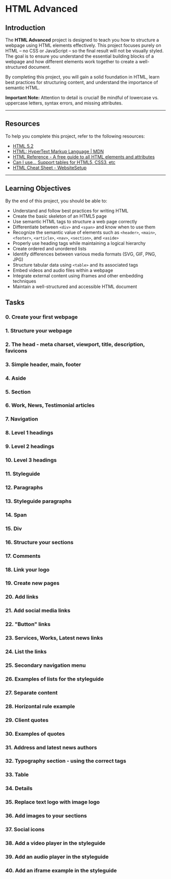 # HTML Advanced

## Introduction

The **HTML Advanced** project is designed to teach you how to structure a webpage using HTML elements effectively. This project focuses purely on HTML – no CSS or JavaScript – so the final result will not be visually styled. The goal is to ensure you understand the essential building blocks of a webpage and how different elements work together to create a well-structured document.

By completing this project, you will gain a solid foundation in HTML, learn best practices for structuring content, and understand the importance of semantic HTML.

**Important Note:** Attention to detail is crucial! Be mindful of lowercase vs. uppercase letters, syntax errors, and missing attributes.

---

## Resources

To help you complete this project, refer to the following resources:

- [HTML 5.2](https://www.w3.org/TR/html52/)
- [HTML: HyperText Markup Language | MDN](https://developer.mozilla.org/en-US/docs/Web/HTML)
- [HTML Reference - A free guide to all HTML elements and attributes](https://htmlreference.io/)
- [Can I use… Support tables for HTML5, CSS3, etc](https://caniuse.com/)
- [HTML Cheat Sheet - WebsiteSetup](https://websitesetup.org/html-cheat-sheet/)

---

## Learning Objectives

By the end of this project, you should be able to:

- Understand and follow best practices for writing HTML
- Create the basic skeleton of an HTML5 page
- Use semantic HTML tags to structure a web page correctly
- Differentiate between `<div>` and `<span>` and know when to use them
- Recognize the semantic value of elements such as `<header>`, `<main>`, `<footer>`, `<article>`, `<nav>`, `<section>`, and `<aside>`
- Properly use heading tags while maintaining a logical hierarchy
- Create ordered and unordered lists
- Identify differences between various media formats (SVG, GIF, PNG, JPG)
- Structure tabular data using `<table>` and its associated tags
- Embed videos and audio files within a webpage
- Integrate external content using iframes and other embedding techniques
- Maintain a well-structured and accessible HTML document


## Tasks

### **0. Create your first webpage**
### **1. Structure your webpage**
### **2. The head - meta charset, viewport, title, description, favicons**
### **3. Simple header, main, footer**
### **4. Aside**
### **5. Section**
### **6. Work, News, Testimonial articles**
### **7. Navigation**
### **8. Level 1 headings**
### **9. Level 2 headings**
### **10. Level 3 headings**
### **11. Styleguide**
### **12. Paragraphs**
### **13. Styleguide paragraphs**
### **14. Span**
### **15. Div**
### **16. Structure your sections**
### **17. Comments**
### **18. Link your logo**
### **19. Create new pages**
### **20. Add links**
### **21. Add social media links**
### **22. "Button" links**
### **23. Services, Works, Latest news links**
### **24. List the links**
### **25. Secondary navigation menu**
### **26. Examples of lists for the styleguide**
### **27. Separate content**
### **28. Horizontal rule example**
### **29. Client quotes**
### **30. Examples of quotes**
### **31. Address and latest news authors**
### **32. Typography section - using the correct tags**
### **33. Table**
### **34. Details**
### **35. Replace text logo with image logo**
### **36. Add images to your sections**
### **37. Social icons**
### **38. Add a video player in the styleguide**
### **39. Add an audio player in the styleguide**
### **40. Add an iframe example in the styleguide**


